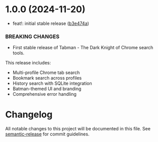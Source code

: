 # 1.0.0 (2024-11-20)


* feat!: initial stable release ([b3e474a](https://github.com/jguice/tabman/commit/b3e474ad3602ed4307546296531258e4cb5017c7))


### BREAKING CHANGES

* First stable release of Tabman - The Dark Knight of Chrome search tools.

This release includes:
- Multi-profile Chrome tab search
- Bookmark search across profiles
- History search with SQLite integration
- Batman-themed UI and branding
- Comprehensive error handling

# Changelog

All notable changes to this project will be documented in this file. See [semantic-release](https://github.com/semantic-release/semantic-release) for commit guidelines.
